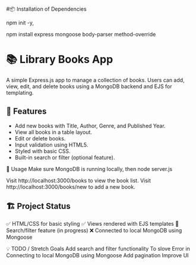 


#📦 Installation of Dependencies

npm init -y,

npm install express mongoose body-parser method-override

# 📚 Library Books App

A simple Express.js app to manage a collection of books. Users can add, view, edit, and delete books using a MongoDB backend and EJS for templating.


## 🚀 Features

- Add new books with Title, Author, Genre, and Published Year.
- View all books in a table layout.
- Edit or delete books.
- Input validation using HTML5.
- Styled with basic CSS.
- Built-in search or filter (optional feature).


🧪 Usage
Make sure MongoDB is running locally, then
node server.js

Visit http://localhost:3000/books to view the book list.
Visit http://localhost:3000/books/new to add a new book.

## 🏗️ Project Status

✅ HTML/CSS for basic styling 
✅ Views rendered with EJS templates 
🚧 Search/filter feature (in progress)
❌ Connected to local MongoDB using Mongoose 


💡 TODO / Stretch Goals
Add search and filter functionality
To slove Error in Connecting to local MongoDB using Mongoose
Add pagination
Improve UI 
